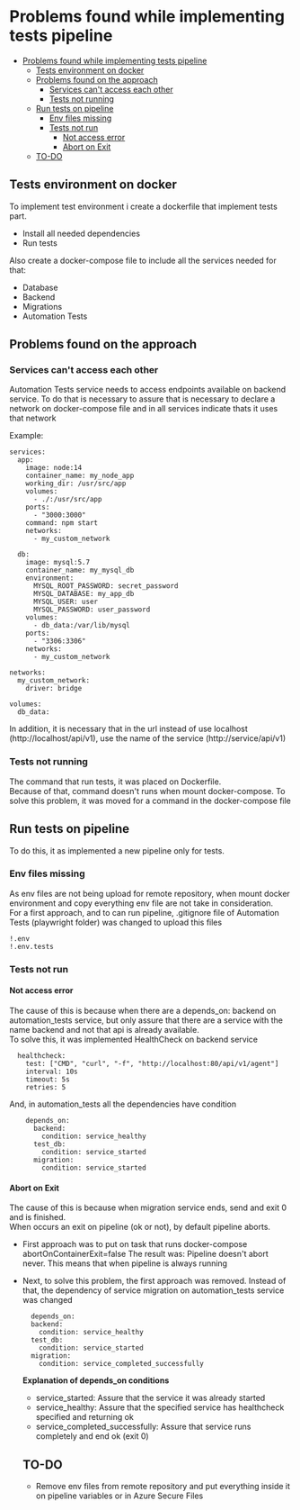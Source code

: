 # Problems found while implementing tests pipeline

- [Problems found while implementing tests pipeline](#problems-found-while-implementing-tests-pipeline)
  - [Tests environment on docker](#tests-environment-on-docker)
  - [Problems found on the approach](#problems-found-on-the-approach)
    - [Services can't access each other](#services-cant-access-each-other)
    - [Tests not running](#tests-not-running)
  - [Run tests on pipeline](#run-tests-on-pipeline)
    - [Env files missing](#env-files-missing)
    - [Tests not run](#tests-not-run)
      - [Not access error](#not-access-error)
      - [Abort on Exit](#abort-on-exit)
  - [TO-DO](#to-do)


## Tests environment on docker

To implement test environment i create a dockerfile that implement tests part. 
- Install all needed dependencies
- Run tests  
  
Also create a docker-compose file to include all the services needed for that:
- Database
- Backend
- Migrations
- Automation Tests  

## Problems found on the approach 

### Services can't access each other
Automation Tests service needs to access endpoints available on backend service. 
To do that is necessary to assure that is necessary to declare a network on docker-compose file and in all services indicate thats it uses that network

Example:

```
services:
  app:
    image: node:14
    container_name: my_node_app
    working_dir: /usr/src/app
    volumes:
      - ./:/usr/src/app
    ports:
      - "3000:3000"
    command: npm start
    networks:
      - my_custom_network

  db:
    image: mysql:5.7
    container_name: my_mysql_db
    environment:
      MYSQL_ROOT_PASSWORD: secret_password
      MYSQL_DATABASE: my_app_db
      MYSQL_USER: user
      MYSQL_PASSWORD: user_password
    volumes:
      - db_data:/var/lib/mysql
    ports:
      - "3306:3306"
    networks:
      - my_custom_network

networks:
  my_custom_network:
    driver: bridge

volumes:
  db_data:
```
In addition, it is necessary that in the url instead of use localhost (http://localhost/api/v1), use the name of the service (http://service/api/v1) 

### Tests not running

The command that run tests, it was placed on Dockerfile.  
Because of that, command doesn't runs when mount docker-compose.
To solve this problem, it was moved for a command in the docker-compose file

## Run tests on pipeline

To do this, it as implemented a new pipeline only for tests.  

### Env files missing 
As env files are not being upload for remote repository, when mount docker environment and copy everything env file are not take in consideration.  
For a first approach, and to can run pipeline, .gitignore file of Automation Tests (playwright folder) was changed to upload this files

```
!.env
!.env.tests
```

### Tests not run 

#### Not access error

The cause of this is because when there are a depends_on: backend on automation_tests service, but only assure that there are a service with the name backend and not that api is already available.  
To solve this, it was implemented HealthCheck on backend service
```
  healthcheck:
    test: ["CMD", "curl", "-f", "http://localhost:80/api/v1/agent"]
    interval: 10s
    timeout: 5s
    retries: 5
```
And, in automation_tests all the dependencies have condition
```
    depends_on:
      backend:
        condition: service_healthy
      test_db:
        condition: service_started
      migration:
        condition: service_started
```

#### Abort on Exit

The cause of this is because when migration service ends, send and exit 0 and is finished.  
When occurs an exit on pipeline (ok or not), by default pipeline aborts.

- First approach was to put on task that runs docker-compose abortOnContainerExit=false
  The result was: 
  Pipeline doesn't abort never. This means that when pipeline is always running 

- Next, to solve this problem, the first approach was removed.
  Instead of that, the dependency of service migration on automation_tests service was changed
  ```
    depends_on:
    backend:
      condition: service_healthy
    test_db:
      condition: service_started
    migration:
      condition: service_completed_successfully
  ```
  **Explanation of depends_on conditions**
  - service_started: Assure that the service it was already started
  - service_healthy: Assure that the specified service has healthcheck specified and returning ok 
  - service_completed_successfully: Assure that service runs completely and end ok (exit 0)
  
  ## TO-DO

  - Remove env files from remote repository and put everything inside it on pipeline variables or in Azure Secure Files